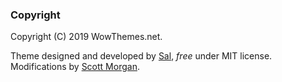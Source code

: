 ### Copyright

Copyright (C) 2019 WowThemes.net.

Theme designed and developed by [Sal](https://www.wowthemes.net), *free* under MIT license. 
Modifications by [Scott Morgan](http://scott3142.uk).
